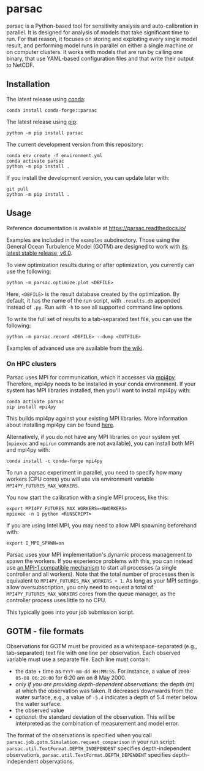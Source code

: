 # parsac

parsac is a Python-based tool for sensitivity analysis and auto-calibration in parallel.
It is designed for analysis of models that take significant time to run.
For that reason, it focuses on storing and exploiting every single model result,
and performing model runs in parallel on either a single machine or
on computer clusters. It works with models that are run by calling one binary,
that use YAML-based configuration files and that write their output to NetCDF.

## Installation

The latest release using [conda](https://docs.conda.io/):

```
conda install conda-forge::parsac
```

The latest release using [pip](https://docs.python.org/3/installing/index.html):

```
python -m pip install parsac
```

The current development version from this repository:

```
conda env create -f environment.yml
conda activate parsac
python -m pip install .
```

If you install the development version, you can update later with:

```
git pull
python -m pip install .
```

## Usage

Reference documentation is available at https://parsac.readthedocs.io/

Examples are included in the `examples` subdirectory.
Those using the General Ocean Turbulence Model (GOTM) are designed
to work with [its latest stable release, v6.0](https://github.com/gotm-model/code/tree/v6.0).

To view optimization results during or after optimization, you currently can use the following:

```
python -m parsac.optimize.plot <DBFILE>
```

Here, `<DBFILE>` is the result database created by the optimization.
By default, it has the name of the run script, with `.results.db` appended instead of `.py`.
Run with `-h` to see all supported command line options.

To write the full set of results to a tab-separated text file, you can use the following:

```
python -m parsac.record <DBFILE> --dump <OUTFILE>
```

Examples of advanced use are available from [the wiki](https://github.com/BoldingBruggeman/parsac/wiki/Recipes-for-v2).

### On HPC clusters

Parsac uses MPI for communication, which it accesses via [mpi4py](https://mpi4py.readthedocs.io/en/stable/). Therefore, mpi4py needs to be installed in your conda environment. If your system has MPI libraries installed,
then you'll want to install mpi4py with:

```
conda activate parsac
pip install mpi4py
```

This builds mpi4py against your existing MPI libraries. More information about installing mpi4py can be found [here](https://mpi4py.readthedocs.io/en/stable/install.html).

Alternatively, if you do not have any MPI libraries on your system yet (`mpiexec` and `mpirun` commands are not available), you can install both MPI and mpi4py with:

```
conda install -c conda-forge mpi4py
```

To run a parsac experiment in parallel, you need to specify how many workers (CPU cores) you will use via environment variable `MPI4PY_FUTURES_MAX_WORKERS`.

You now start the calibration with a single MPI process, like this:

```
export MPI4PY_FUTURES_MAX_WORKERS=<NWORKERS>
mpiexec -n 1 python <RUNSCRIPT>
```

If you are using Intel MPI, you may need to allow MPI spawning beforehand with:

```
export I_MPI_SPAWN=on
```

Parsac uses your MPI implementation's dynamic process management to spawn the workers. If you experience problems with this, you can
instead use [an MPI-1 compatible mechanism](https://mpi4py.github.io/mpi4py/stable/html/mpi4py.futures.html#command-line) to start all processes (a single controller and all workers). Note that the total number of processes then is equivalent to `MPI4PY_FUTURES_MAX_WORKERS + 1`. As long as your MPI settings
allow oversubscription, you only need to request a total of `MPI4PY_FUTURES_MAX_WORKERS` cores from the queue manager, as the controller process uses little to no CPU.

This typically goes into your job submission script.

## GOTM - file formats

Observations for GOTM must be provided as a whitespace-separated (e.g., tab-separated)
text file with one line per observation. Each observed variable must use a separate file.
Each line must contain:
* the date + time as `YYYY-mm-dd HH:MM:SS`. For instance, a value of `2000-05-08 06:20:00` for 6:20 am on 8 May 2000.
* _only if you are providing depth-dependent observations:_ the depth (m) at which the
   observation was taken. It decreases downwards from the water surface, e.g., a
   value of `-5.4` indicates a depth of 5.4 meter below the water surface.
* the observed value
* _optional:_ the standard deviation of the observation. This will be interpreted as the combination of measurement and model error.

The format of the observations is specified when you call `parsac.job.gotm.Simulation.request_comparison`
in your run script:
`parsac.util.TextFormat.DEPTH_INDEPENDENT` specifies depth-independent observations,
`parsac.util.TextFormat.DEPTH_DEPENDENT` specifies depth-independent observations.